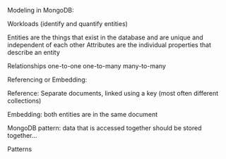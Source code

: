 Modeling in MongoDB:

Workloads (identify and quantify entities)


Entities are the things that exist in the database and are unique and independent of each other
Attributes are the individual properties that describe an entity

Relationships
one-to-one
one-to-many
many-to-many

Referencing or Embedding:

Reference: Separate documents, linked using a key (most often different collections)

Embedding: both entities are in the same document

MongoDB pattern: data that is accessed together should be stored together...



Patterns

